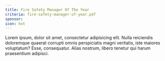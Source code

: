 ```yaml
---
title: Fire Safety Manager Of The Year
criteria: fire-safety-manager-of-year.pdf
sponsor: 
icon: hot
---
```

Lorem ipsum, dolor sit amet, consectetur adipisicing elit. Nulla reiciendis doloremque quaerat corrupti omnis perspiciatis magni veritatis, iste maiores voluptatum? Esse, consequatur. Alias nostrum, libero tenetur qui harum praesentium adipisci.